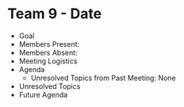 # Team 9 - Date

- Goal
- Members Present:
- Members Absent:
- Meeting Logistics
- Agenda
  - Unresolved Topics from Past Meeting: None
- Unresolved Topics
- Future Agenda
